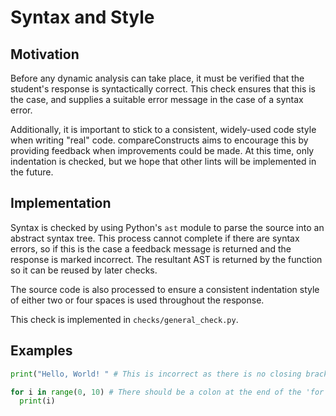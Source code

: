 # Syntax and Style

## Motivation
Before any dynamic analysis can take place, it must be verified that the student's response is
syntactically correct. This check ensures that this is the case, and supplies a suitable
error message in the case of a syntax error.

Additionally, it is important to stick to a consistent, widely-used code style when writing
"real" code. compareConstructs aims to encourage this by providing feedback when improvements
could be made. At this time, only indentation is checked, but we hope that other lints will
be implemented in the future.

## Implementation
Syntax is checked by using Python's `ast` module to parse the source into an abstract syntax tree.
This process cannot complete if there are syntax errors, so if this is the case a feedback message
is returned and the response is marked incorrect. The resultant AST is returned by the function
so it can be reused by later checks. 

The source code is also processed to ensure a consistent indentation style of either two or four
spaces is used throughout the response.

This check is implemented in `checks/general_check.py`.

## Examples

```python
print("Hello, World! " # This is incorrect as there is no closing bracket.

for i in range(0, 10) # There should be a colon at the end of the 'for' statement.
  print(i)
```

